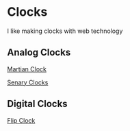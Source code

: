# Clocks

I like making clocks with web technology

## Analog Clocks

[Martian Clock](https://dkallen78.github.io/clocks/mars-clock)

[Senary Clocks](https://dkallen78.github.io/clocks/senary-clock)

## Digital Clocks

[Flip Clock](https://dkallen78.github.io/clocks/flip-clock)
